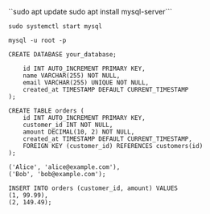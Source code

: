 ``sudo apt update
  sudo apt install mysql-server```

```sudo systemctl start mysql```

```mysql -u root -p```

```CREATE DATABASE your_database;```

```CREATE TABLE customers (
    id INT AUTO_INCREMENT PRIMARY KEY,
    name VARCHAR(255) NOT NULL,
    email VARCHAR(255) UNIQUE NOT NULL,
    created_at TIMESTAMP DEFAULT CURRENT_TIMESTAMP
);

CREATE TABLE orders (
    id INT AUTO_INCREMENT PRIMARY KEY,
    customer_id INT NOT NULL,
    amount DECIMAL(10, 2) NOT NULL,
    created_at TIMESTAMP DEFAULT CURRENT_TIMESTAMP,
    FOREIGN KEY (customer_id) REFERENCES customers(id)
);
```

```INSERT INTO customers (name, email) VALUES
('Alice', 'alice@example.com'),
('Bob', 'bob@example.com');

INSERT INTO orders (customer_id, amount) VALUES
(1, 99.99),
(2, 149.49);
```
